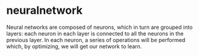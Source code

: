 # neuralnetwork
Neural networks are composed of neurons, which in turn are grouped into layers: each neuron in each layer is connected to all the neurons in the previous layer. In each neuron, a series of operations will be performed which, by optimizing, we will get our network to learn.
